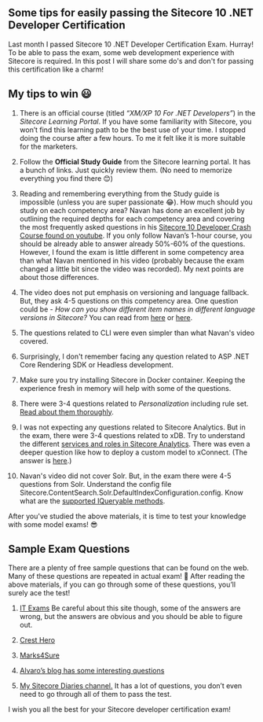 ## Some tips for easily passing the Sitecore 10 .NET Developer Certification

Last month I passed Sitecore 10 .NET Developer Certification Exam. Hurray! To be able to pass the exam, some web development experience with Sitecore is required.  In this post I will share some do's and don't for passing this certification like a charm!

## My tips to win 😃

1. There is an official course (titled *“XM/XP 10 For .NET Developers”*) in the *Sitecore Learning Portal*. If you have some familiarity with Sitecore, you won’t find this learning path to be the best use of your time. I stopped doing the course after a few hours. To me it felt like it is more suitable for the marketers.     

2. Follow the **Official Study Guide** from the Sitecore learning portal. It has a bunch of links. Just quickly review them. (No need to memorize everything you find there 😊) 

3. Reading and remembering everything from the Study guide is impossible (unless you are super passionate 😂). How much should you study on each competency area? Navan has done an excellent job by outlining the required depths for each competency area and covering the most frequently asked questions in his [Sitecore 10 Developer Crash Course found on youtube](https://www.youtube.com/watch?v=9kQ8o9ODoQM&t=127s). 
If you only follow Navan’s 1-hour course, you should be already able to answer already 50%-60% of the questions. However, I found the exam is little different in some competency area than what Navan mentioned in his video (probably because the exam changed a little bit since the video was recorded). My next points are about those differences. 

4. The video does not put emphasis on versioning and language fallback. But, they ask 4-5 questions on this competency area. One question could be - *How can you show different item names in different language versions in Sitecore?* You can read from [here](https://www.logicalfeed.com/posts/1159/versioned-vs-shared-vs-unversioned-fields-in-sitecore) or [here]( 
https://doc.sitecore.com/xp/en/users/100/sitecore-experience-platform/rename-an-item-or-page.html).

5. The questions related to CLI were even simpler than what Navan's video covered.

6. Surprisingly, I don't remember facing any question related to ASP .NET Core Rendering SDK or Headless development.

7. Make sure you try installing Sitecore in Docker container. Keeping the experience fresh in memory will help with some of the questions. 

8. There were 3-4 questions related to *Personalization* including rule set. [Read about them thoroughly](https://doc.sitecore.com/xp/en/users/latest/sitecore-experience-platform/personalization.html).

9. I was not expecting any questions related to Sitecore Analytics. But in the exam, there were 3-4 questions related to xDB. Try to understand the different [services and roles in Sitecore Analytics](https://doc.sitecore.com/xp/en/developers/latest/platform-administration-and-architecture/experience-platform-application-roles.html). There was even a deeper question like how to deploy a custom model to xConnect. (The answer is [here](https://doc.sitecore.com/xp/en/developers/latest/sitecore-experience-platform/deploy-a-custom-model.html).)
10. Navan's video did not cover Solr. But, in the exam there were 4-5 questions from Solr. Understand the config file Sitecore.ContentSearch.Solr.DefaultIndexConfiguration.config. Know what are the [supported IQueryable methods](https://doc.sitecore.com/xp/en/developers/latest/sitecore-experience-manager/search-indexes-using-linq-to-sitecore.html). 

After you've studied the above materials, it is time to test your knowledge with some model exams! 😎 

## Sample Exam Questions

There are a plenty of free sample questions that can be found on the web. Many of these questions are repeated in actual exam! 👼   After reading the above materials, if you can go through some of these questions, you’ll surely ace the test!

1. [IT Exams](https://www.itexams.com/exam/NET-Developer-10?) Be careful about this site though, some of the answers are wrong, but the answers are obvious and you should be able to figure out.

2. [Crest Hero](https://www.certshero.com/sitecore/sitecore-10-net-developer/practice-test)

3. [Marks4Sure](https://www.marks4sure.com/sitecore-10-net-developer-sitecore-10-net-developer-exam-questions.html) 

4. [Alvaro’s blog has some interesting questions](https://alvaropmontenegro.com/2023/03/21/10-topics-you-must-study-for-sitecore-10-net-developer-certification/)

5. [My Sitecore Diaries channel.](https://www.youtube.com/watch?v=UoVZm7lu8OM&list=PLt519PJr4jF8Zz4fUSEdIiW3YgrgqKcEk) It has a lot of questions, you don’t even need to go through all of them to pass the test.       


I wish you all the best for your Sitecore developer certification exam! 


